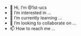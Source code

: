 - 👋 Hi, I’m @1st-ucs
- 👀 I’m interested in ...
- 🌱 I’m currently learning ...
- 💞️ I’m looking to collaborate on ...
- 📫 How to reach me ...

<!---
1st-ucs/1st-ucs is a ✨ special ✨ repository because its `README.md` (this file) appears on your GitHub profile.
You can click the Preview link to take a look at your changes.
--->
